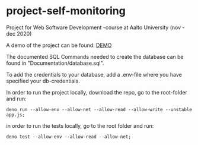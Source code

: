 # project-self-monitoring
Project for Web Software Development -course at Aalto University (nov - dec 2020)

A demo of the project can be found: [DEMO](https://wsd-self-monitoring.herokuapp.com/)

The documented SQL Commands needed to create the database can be found in "Documentation/database.sql".

To add the credentials to your database, add a .env-file where you have specified your db-credentials.

In order to run the project locally, download the repo, go to the root-folder and run:
```
deno run --allow-env --allow-net --allow-read --allow-write --unstable app.js;
```
in order to run the tests locally, go to the root folder and run:
```
deno test --allow-env --allow-read --allow-net;
```
